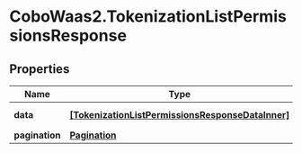 # CoboWaas2.TokenizationListPermissionsResponse

## Properties

Name | Type | Description | Notes
------------ | ------------- | ------------- | -------------
**data** | [**[TokenizationListPermissionsResponseDataInner]**](TokenizationListPermissionsResponseDataInner.md) | List of permissions. | 
**pagination** | [**Pagination**](Pagination.md) |  | 


